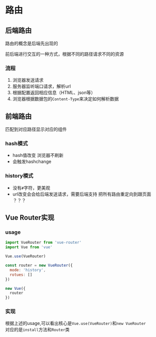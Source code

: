 # 路由
## 后端路由
路由的概念是后端先出现的  

前后端进行交互的一种方式，根据不同的路径请求不同的资源

### 流程
1. 浏览器发送请求
2. 服务器监听端口请求，解析url
3. 根据配置返回相应信息（HTML、json等）
4. 浏览器根据数据包的`Content-Type`来决定如何解析数据

## 前端路由
匹配到对应路径显示对应的组件
### hash模式
- hash值改变 浏览器不刷新
- 会触发hashchange

### history模式
- 没有`#`字符，更美观
- url改变会会给后端发送请求，需要后端支持 把所有路由重定向到跟页面 ？？？

## Vue Router实现

### usage
```js
import VueRouter from 'vue-router'
import Vue from 'vue'

Vue.use(VueRouter)

const router = new VueRouter({
  mode: 'history',
  rotues: []
})

new Vue({
  router
})
```
### 实现
根据上述的usage,可以看出核心是`Vue.use(VueRouter)`和`new VueRouter`  
对应的是`install`方法和`Router`类